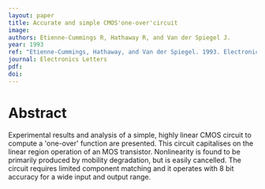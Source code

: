 ```yaml
---
layout: paper
title: Accurate and simple CMOS'one-over'circuit
image:
authors: Etienne-Cummings R, Hathaway R, and Van der Spiegel J.
year: 1993
ref: "Etienne-Cummings, Hathaway, and Van der Spiegel. 1993. Electronics Letters vol. 29, no. 18: 1618-1620."
journal: Electronics Letters
pdf: 
doi: 
---
```


# Abstract
Experimental results and analysis of a simple, highly linear CMOS circuit to compute a 'one-over' function are presented. This circuit capitalises on the linear region operation of an MOS transistor. Nonlinearity is found to be primarily produced by mobility degradation, but is easily cancelled. The circuit requires limited component matching and it operates with 8 bit accuracy for a wide input and output range.

